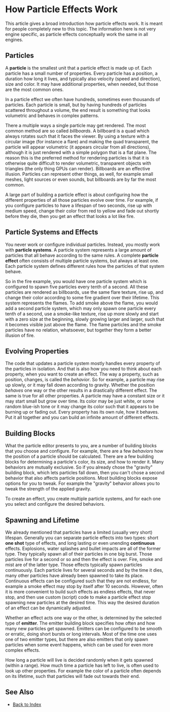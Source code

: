 # How Particle Effects Work

This article gives a broad introduction how particle effects work. It is meant for people completely new to this topic. The information here is not very engine specific, as particle effects conceptually work the same in all engines.

## Particles

A **particle** is the smallest unit that a particle effect is made up of. Each particle has a small number of properties. Every particle has a position, a duration how long it lives, and typically also velocity (speed and direction), size and color. It may have additional properties, when needed, but those are the most common ones.

In a particle effect we often have hundreds, sometimes even thousands of particles. Each particle is small, but by having hundreds of particles scattered throughout a volume, the end result is something that looks volumetric and behaves in complex patterns.

There a multiple ways a single particle may get rendered. The most common method are so called *billboards*. A billboard is a quad which always rotates such that it faces the viewer. By using a texture with a circular image (for instance a flare) and making the quad transparent, the particle will appear volumetric (it appears circular from all directions), although it is just rendered with a simple polygon that is a flat plane. The reason this is the preferred method for rendering particles is that it is otherwise quite difficult to render volumetric, transparent objects with triangles (the only thing GPUs can render). Billboards are an effective illusion.
Particles can represent other things, as well, for example small meshes, light sources or even sounds, but billboards are by far the most common.

A large part of building a particle effect is about configuring how the different properties of all those particles evolve over time. For example, if you configure particles to have a lifespan of two seconds, rise up with medium speed, change their color from red to yellow and fade out shortly before they die, then you get an effect that looks a lot like fire.

## Particle Systems and Effects

You never work or configure individual particles. Instead, you mostly work with **particle systems**. A particle system represents a large amount of particles that all behave according to the same rules. A complete **particle effect** often consists of multiple particle systems, but always at least one. Each particle system defines different rules how the particles of that system behave.

So in the fire example, you would have one particle system which is configured to spawn five particles every tenth of a second. All these particles are rendered as billboards, use the same flare texture, rise up, and change their color according to some fire gradient over their lifetime. This system represents the flames.
To add smoke above the flame, you would add a second particle system, which may only spawn one particle every tenth of a second, use a smoke-like texture, rise up more slowly and start with a zero size at the beginning, slowly growing larger and larger, such that it becomes visible just above the flame.
The flame particles and the smoke particles have no relation, whatsoever, but together they form a better illusion of fire.

## Evolving Properties

The code that updates a particle system mostly handles every property of the particles in isolation. And that is also how you need to think about each property, when you want to create an effect. The way a property, such as position, changes, is called the *behavior*. So for example, a particle may rise up slowly, or it may fall down according to gravity. Whether the position *behaves* one way or the other results in a drastically different effect. The same is true for all other properties. A particle may have a constant size or it may start small but grow over time. Its color may be just white, or some random blue-ish tone or it may change its color such that it appears to be burning up or fading out. Every property has its own rule, how it behaves. Put it all together and you can build an infinite amount of different effects.

## Building Blocks

What the particle editor presents to you, are a number of building blocks that you choose and configure. For example, there are a few *behaviors* how the position of a particle should be calculated. There are a few building blocks for determining a particle's color, its size, and how to render it. Many behaviors are mutually exclusive. So if you already chose the "gravity" building block, which lets particles fall down, then you can't chose a second behavior that also affects particle positions. Most building blocks expose options for you to tweak. For example the "gravity" behavior allows you to tweak the strength of the applied gravity.

To create an effect, you create multiple particle systems, and for each one you select and configure the desired behaviors.

## Spawning and Lifetime

We already mentioned that particles have a limited (usually very short) lifespan. Generally you can separate particle effects into two types: short **one shot** type of effects, and long lasting or even unending **continuous** effects. Explosions, water splashes and bullet impacts are all of the former type. They typically spawn all of their particles in one big burst. Those particles live for a second or so and then the effect is over. Fire, smoke and mist are of the latter type. Those effects typically spawn particles continuously. Each particle lives for several seconds and by the time it dies, many other particles have already been spawned to take its place. Continuous effects can be configured such that they are not endless, for example a smoke effect may stop by itself after 10 seconds. However, often it is more convenient to build such effects as endless effects, that never stop, and then use custom (script) code to make a particle effect stop spawning new particles at the desired time. This way the desired duration of an effect can be dynamically adjusted.

Whether an effect acts one way or the other, is determined by the selected type of **emitter**. The emitter building block specifies how often and how many new particles get spawned. Emitters can be configured to be smooth or erratic, doing short bursts or long intervals. Most of the time one uses one of two emitter types, but there are also emitters that only spawn particles when some event happens, which can be used for even more complex effects.

How long a particle will live is decided randomly when it gets spawned (within a range). How much time a particle has left to live, is often used to look up other properties. For example the color of a particle often depends on its lifetime, such that particles will fade out towards their end.

## See Also

* [Back to Index](../../index.md)

